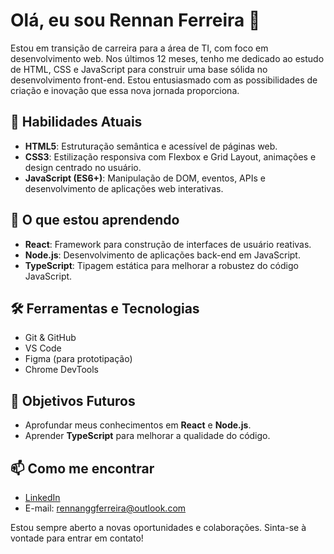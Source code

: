 
# Olá, eu sou Rennan Ferreira 👋

Estou em transição de carreira para a área de TI, com foco em desenvolvimento web. Nos últimos 12 meses, tenho me dedicado ao estudo de HTML, CSS e JavaScript para construir uma base sólida no desenvolvimento front-end. Estou entusiasmado com as possibilidades de criação e inovação que essa nova jornada proporciona.

## 🚀 Habilidades Atuais

-   **HTML5**: Estruturação semântica e acessível de páginas web.
-   **CSS3**: Estilização responsiva com Flexbox e Grid Layout, animações e design centrado no usuário.
-   **JavaScript (ES6+)**: Manipulação de DOM, eventos, APIs e desenvolvimento de aplicações web interativas.

## 🌱 O que estou aprendendo

-   **React**: Framework para construção de interfaces de usuário reativas.
-   **Node.js**: Desenvolvimento de aplicações back-end em JavaScript.
-   **TypeScript**: Tipagem estática para melhorar a robustez do código JavaScript.

## 🛠️ Ferramentas e Tecnologias

-   Git & GitHub
-   VS Code
-   Figma (para prototipação)
-   Chrome DevTools

## 🎯 Objetivos Futuros

-   Aprofundar meus conhecimentos em **React** e **Node.js**.
-   Aprender **TypeScript** para melhorar a qualidade do código.

## 📫 Como me encontrar

-   [LinkedIn](https://www.linkedin.com/in/rennan-ferreira-278542217/)
-   E-mail: rennanggferreira@outlook.com

Estou sempre aberto a novas oportunidades e colaborações. Sinta-se à vontade para entrar em contato!
